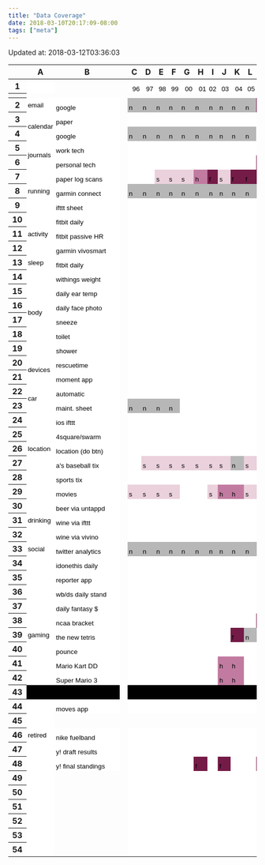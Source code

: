 ```yaml
---
title: "Data Coverage"
date: 2018-03-10T20:17:09-08:00
tags: ["meta"]
---
```


<!--more-->

<!-- To update. Download the sheet as html. Copy the contents and paste below -->
<!-- Delete rows below the bottommost in the sheet so it won't put a bunch of empty rows at the bottom -->
<!-- Remove the stylesheet line at the top. update the updated at timestamp -->
<!-- Automate if I want to update regularly -->
<!-- I considered publishing the sheet and iframing it here, couldn't get it to work right -->

<p>Updated at: 2018-03-12T03:36:03</p>
<style type="text/css">.ritz .waffle a { color: inherit; }.ritz .waffle .s18{background-color:#000000;text-align:left;color:#000000;font-family:'Arial';font-size:10pt;vertical-align:bottom;white-space:nowrap;direction:ltr;padding:2px 3px 2px 3px;}.ritz .waffle .s12{background-color:#ead1dc;text-align:left;color:#000000;font-family:'Arial';font-size:10pt;vertical-align:bottom;white-space:nowrap;direction:ltr;padding:2px 3px 2px 3px;}.ritz .waffle .s13{border-left: none;background-color:#ffffff;}.ritz .waffle .s9{background-color:#c27ba0;text-align:left;color:#000000;font-family:'Arial';font-size:10pt;vertical-align:bottom;white-space:nowrap;direction:ltr;padding:2px 3px 2px 3px;}.ritz .waffle .s0{background-color:#ffffff;text-align:left;color:#000000;font-family:'Arial';font-size:10pt;vertical-align:middle;white-space:nowrap;direction:ltr;padding:2px 3px 2px 3px;}.ritz .waffle .s8{border-left: none;background-color:#ffffff;text-align:left;color:#000000;font-family:'Arial';font-size:10pt;vertical-align:bottom;white-space:nowrap;direction:ltr;padding:2px 3px 2px 3px;}.ritz .waffle .s10{border-left: none;border-right: none;background-color:#ffffff;}.ritz .waffle .s19{border-right:1px SOLID #000000;background-color:#000000;text-align:left;color:#000000;font-family:'Arial';font-size:10pt;vertical-align:bottom;white-space:nowrap;direction:ltr;padding:2px 3px 2px 3px;}.ritz .waffle .s2{background-color:#ffffff;text-align:left;color:#000000;font-family:'Arial';font-size:10pt;vertical-align:bottom;white-space:nowrap;direction:ltr;padding:2px 3px 2px 3px;}.ritz .waffle .s6{border-right: none;background-color:#ffffff;text-align:left;color:#000000;font-family:'Arial';font-size:10pt;vertical-align:bottom;white-space:nowrap;direction:ltr;padding:2px 3px 2px 3px;}.ritz .waffle .s3{background-color:#b7b7b7;text-align:left;color:#000000;font-family:'Arial';font-size:10pt;vertical-align:bottom;white-space:nowrap;direction:ltr;padding:2px 3px 2px 3px;}.ritz .waffle .s11{border-right:1px SOLID #000000;background-color:#741b47;text-align:left;color:#000000;font-family:'Arial';font-size:10pt;vertical-align:bottom;white-space:nowrap;direction:ltr;padding:2px 3px 2px 3px;}.ritz .waffle .s1{background-color:#ffffff;text-align:right;color:#000000;font-family:'Arial';font-size:10pt;vertical-align:bottom;white-space:nowrap;direction:ltr;padding:2px 3px 2px 3px;}.ritz .waffle .s7{border-left: none;border-right: none;background-color:#ffffff;text-align:left;color:#000000;font-family:'Arial';font-size:10pt;vertical-align:bottom;white-space:nowrap;direction:ltr;padding:2px 3px 2px 3px;}.ritz .waffle .s14{border-right:1px SOLID #000000;background-color:#c27ba0;text-align:left;color:#000000;font-family:'Arial';font-size:10pt;vertical-align:bottom;white-space:nowrap;direction:ltr;padding:2px 3px 2px 3px;}.ritz .waffle .s16{border-right:1px SOLID #000000;background-color:#b7b7b7;text-align:left;color:#000000;font-family:'Arial';font-size:10pt;vertical-align:bottom;white-space:nowrap;direction:ltr;padding:2px 3px 2px 3px;}.ritz .waffle .s4{background-color:#741b47;text-align:left;color:#000000;font-family:'Arial';font-size:10pt;vertical-align:bottom;white-space:nowrap;direction:ltr;padding:2px 3px 2px 3px;}.ritz .waffle .s15{border-right:1px SOLID #000000;background-color:#ead1dc;text-align:left;color:#000000;font-family:'Arial';font-size:10pt;vertical-align:bottom;white-space:nowrap;direction:ltr;padding:2px 3px 2px 3px;}.ritz .waffle .s5{border-right:1px SOLID #000000;background-color:#ffffff;text-align:left;color:#000000;font-family:'Arial';font-size:10pt;vertical-align:bottom;white-space:nowrap;direction:ltr;padding:2px 3px 2px 3px;}.ritz .waffle .s17{background-color:#000000;text-align:left;color:#000000;font-family:'Arial';font-size:10pt;vertical-align:middle;white-space:nowrap;direction:ltr;padding:2px 3px 2px 3px;}</style><div class="ritz grid-container" dir="ltr"><table class="waffle" cellspacing="0" cellpadding="0"><thead><tr><th class="row-header"></th><th id="0C0" style="width:58px" class="column-headers-background">A</th><th id="0C1" style="width:107px" class="column-headers-background">B</th><th class="freezebar-cell frozen-column-cell freezebar-vertical-handle"></th><th id="0C2" style="width:21px" class="column-headers-background">C</th><th id="0C3" style="width:21px" class="column-headers-background">D</th><th id="0C4" style="width:21px" class="column-headers-background">E</th><th id="0C5" style="width:21px" class="column-headers-background">F</th><th id="0C6" style="width:21px" class="column-headers-background">G</th><th id="0C7" style="width:21px" class="column-headers-background">H</th><th id="0C8" style="width:21px" class="column-headers-background">I</th><th id="0C9" style="width:21px" class="column-headers-background">J</th><th id="0C10" style="width:21px" class="column-headers-background">K</th><th id="0C11" style="width:21px" class="column-headers-background">L</th><th id="0C12" style="width:21px" class="column-headers-background">M</th><th id="0C13" style="width:21px" class="column-headers-background">N</th><th id="0C14" style="width:21px" class="column-headers-background">O</th><th id="0C15" style="width:21px" class="column-headers-background">P</th><th id="0C16" style="width:21px" class="column-headers-background">Q</th><th id="0C17" style="width:20px" class="column-headers-background">R</th><th id="0C18" style="width:21px" class="column-headers-background">S</th><th id="0C19" style="width:21px" class="column-headers-background">T</th><th id="0C20" style="width:21px" class="column-headers-background">U</th><th id="0C21" style="width:21px" class="column-headers-background">V</th><th id="0C22" style="width:21px" class="column-headers-background">W</th><th id="0C23" style="width:21px" class="column-headers-background">X</th><th id="0C24" style="width:21px" class="column-headers-background">Y</th><th id="0C25" style="width:21px" class="column-headers-background">Z</th><th id="0C26" style="width:23px" class="column-headers-background">AA</th><th id="0C27" style="width:25px" class="column-headers-background">AB</th><th id="0C28" style="width:21px" class="column-headers-background">AC</th><th id="0C29" style="width:21px" class="column-headers-background">AD</th><th id="0C30" style="width:21px" class="column-headers-background">AE</th><th id="0C31" style="width:21px" class="column-headers-background">AF</th><th id="0C32" style="width:21px" class="column-headers-background">AG</th><th id="0C33" style="width:21px" class="column-headers-background">AH</th><th id="0C34" style="width:21px" class="column-headers-background">AI</th><th id="0C35" style="width:20px" class="column-headers-background">AJ</th><th id="0C36" style="width:21px" class="column-headers-background">AK</th><th id="0C37" style="width:21px" class="column-headers-background">AL</th><th id="0C38" style="width:21px" class="column-headers-background">AM</th><th id="0C39" style="width:21px" class="column-headers-background">AN</th></tr></thead><tbody><tr style='height:20px;'><th id="0R0" style="height: 20px;" class="row-headers-background"><div class="row-header-wrapper" style="line-height: 20px;">1</div></th><td class="s0"></td><td></td><td class="freezebar-cell"></td><td class="s1" dir="ltr">96</td><td class="s1" dir="ltr">97</td><td class="s1" dir="ltr">98</td><td class="s1" dir="ltr">99</td><td class="s1" dir="ltr">00</td><td class="s1" dir="ltr">01</td><td class="s1" dir="ltr">02</td><td class="s1" dir="ltr">03</td><td class="s1" dir="ltr">04</td><td class="s1" dir="ltr">05</td><td class="s1" dir="ltr">06</td><td class="s1" dir="ltr">07</td><td class="s1" dir="ltr">08</td><td class="s1" dir="ltr">09</td><td class="s1" dir="ltr">10</td><td class="s1" dir="ltr">11</td><td class="s1" dir="ltr">12</td><td class="s1" dir="ltr">13</td><td class="s1" dir="ltr">14</td><td class="s1" dir="ltr">15</td><td class="s1" dir="ltr">16</td><td class="s1" dir="ltr">17</td><td class="s1" dir="ltr">18</td><td class="s1" dir="ltr">19</td><td class="s1" dir="ltr">20</td><td class="s1" dir="ltr">21</td><td class="s1" dir="ltr">22</td><td class="s1" dir="ltr">23</td><td class="s1" dir="ltr">24</td><td class="s1" dir="ltr">25</td><td class="s1" dir="ltr">26</td><td class="s2"></td><td class="s2"></td><td class="s2"></td><td class="s2"></td><td class="s2"></td><td class="s2"></td><td class="s2"></td></tr><tr><th style="height:3px" class="freezebar-cell freezebar-horizontal-handle"></th><td class="freezebar-cell"></td><td class="freezebar-cell"></td><td class="freezebar-cell"></td><td class="freezebar-cell"></td><td class="freezebar-cell"></td><td class="freezebar-cell"></td><td class="freezebar-cell"></td><td class="freezebar-cell"></td><td class="freezebar-cell"></td><td class="freezebar-cell"></td><td class="freezebar-cell"></td><td class="freezebar-cell"></td><td class="freezebar-cell"></td><td class="freezebar-cell"></td><td class="freezebar-cell"></td><td class="freezebar-cell"></td><td class="freezebar-cell"></td><td class="freezebar-cell"></td><td class="freezebar-cell"></td><td class="freezebar-cell"></td><td class="freezebar-cell"></td><td class="freezebar-cell"></td><td class="freezebar-cell"></td><td class="freezebar-cell"></td><td class="freezebar-cell"></td><td class="freezebar-cell"></td><td class="freezebar-cell"></td><td class="freezebar-cell"></td><td class="freezebar-cell"></td><td class="freezebar-cell"></td><td class="freezebar-cell"></td><td class="freezebar-cell"></td><td class="freezebar-cell"></td><td class="freezebar-cell"></td><td class="freezebar-cell"></td><td class="freezebar-cell"></td><td class="freezebar-cell"></td><td class="freezebar-cell"></td><td class="freezebar-cell"></td><td class="freezebar-cell"></td><td class="freezebar-cell"></td></tr><tr style='height:20px;'><th id="0R1" style="height: 20px;" class="row-headers-background"><div class="row-header-wrapper" style="line-height: 20px;">2</div></th><td class="s0" dir="ltr">email</td><td class="s2" dir="ltr">google</td><td class="freezebar-cell"></td><td class="s3" dir="ltr">n</td><td class="s3" dir="ltr">n</td><td class="s3" dir="ltr">n</td><td class="s3" dir="ltr">n</td><td class="s3" dir="ltr">n</td><td class="s3" dir="ltr">n</td><td class="s3" dir="ltr">n</td><td class="s3" dir="ltr">n</td><td class="s3" dir="ltr">n</td><td class="s3" dir="ltr">n</td><td class="s4" dir="ltr">f</td><td class="s4" dir="ltr">f</td><td class="s4" dir="ltr">f</td><td class="s4" dir="ltr">f</td><td class="s4" dir="ltr">f</td><td class="s4" dir="ltr">f</td><td class="s4" dir="ltr">f</td><td class="s4" dir="ltr">f</td><td class="s4" dir="ltr">f</td><td class="s4" dir="ltr">f</td><td class="s4" dir="ltr">f</td><td class="s4" dir="ltr">f</td><td class="s2"></td><td class="s2"></td><td class="s2" dir="ltr">Key</td><td class="s2"></td><td class="s2"></td><td class="s2"></td><td class="s2"></td><td class="s2"></td><td class="s2"></td><td></td><td></td><td></td><td></td><td></td><td></td><td></td></tr><tr style='height:20px;'><th id="0R2" style="height: 20px;" class="row-headers-background"><div class="row-header-wrapper" style="line-height: 20px;">3</div></th><td class="s0" dir="ltr" rowspan="2">calendar</td><td class="s2" dir="ltr">paper</td><td class="freezebar-cell"></td><td class="s2" dir="ltr"></td><td class="s2" dir="ltr"></td><td class="s2" dir="ltr"></td><td class="s2" dir="ltr"></td><td class="s2" dir="ltr"></td><td class="s2" dir="ltr"></td><td class="s2" dir="ltr"></td><td class="s2" dir="ltr"></td><td class="s2" dir="ltr"></td><td class="s2" dir="ltr"></td><td class="s2" dir="ltr"></td><td class="s2" dir="ltr"></td><td class="s4" dir="ltr">f</td><td class="s4" dir="ltr">f</td><td class="s4" dir="ltr">f</td><td class="s4" dir="ltr">f</td><td class="s2"></td><td class="s2"></td><td class="s2"></td><td class="s2"></td><td class="s5"></td><td class="s2"></td><td class="s2"></td><td class="s2"></td><td class="s4" dir="ltr">f</td><td class="s6 softmerge" dir="ltr"><div class="softmerge-inner" style="width: 86px; left: -1px;">full coverage</div></td><td class="s7"></td><td class="s7"></td><td class="s8"></td><td class="s8"></td><td class="s2"></td><td></td><td></td><td></td><td></td><td></td><td></td><td></td></tr><tr style='height:20px;'><th id="0R3" style="height: 20px;" class="row-headers-background"><div class="row-header-wrapper" style="line-height: 20px;">4</div></th><td class="s2" dir="ltr">google</td><td class="freezebar-cell"></td><td class="s3" dir="ltr">n</td><td class="s3" dir="ltr">n</td><td class="s3" dir="ltr">n</td><td class="s3" dir="ltr">n</td><td class="s3" dir="ltr">n</td><td class="s3" dir="ltr">n</td><td class="s3" dir="ltr">n</td><td class="s3" dir="ltr">n</td><td class="s3" dir="ltr">n</td><td class="s3" dir="ltr">n</td><td class="s2" dir="ltr"></td><td class="s2" dir="ltr"></td><td class="s2" dir="ltr"></td><td class="s2" dir="ltr"></td><td class="s2"></td><td class="s2"></td><td class="s4" dir="ltr">f</td><td class="s4" dir="ltr">f</td><td class="s4" dir="ltr">f</td><td class="s4" dir="ltr">f</td><td class="s4" dir="ltr">f</td><td class="s4" dir="ltr">f</td><td class="s2"></td><td class="s2"></td><td class="s9" dir="ltr">h</td><td class="s6 softmerge" dir="ltr"><div class="softmerge-inner" style="width: 294px; left: -1px;">a run of complete data to begin or end a year</div></td><td class="s7"></td><td class="s7"></td><td class="s7"></td><td class="s7"></td><td class="s7"></td><td class="s10"></td><td class="s10"></td><td class="s10"></td><td class="s10"></td><td class="s10"></td><td class="s10"></td><td class="s10"></td></tr><tr style='height:20px;'><th id="0R4" style="height: 20px;" class="row-headers-background"><div class="row-header-wrapper" style="line-height: 20px;">5</div></th><td class="s0" dir="ltr" rowspan="2">journals</td><td class="s2" dir="ltr">work tech</td><td class="freezebar-cell"></td><td class="s2" dir="ltr"></td><td class="s2" dir="ltr"></td><td class="s2" dir="ltr"></td><td class="s2" dir="ltr"></td><td class="s2" dir="ltr"></td><td class="s2" dir="ltr"></td><td class="s2" dir="ltr"></td><td class="s2" dir="ltr"></td><td class="s2" dir="ltr"></td><td class="s2" dir="ltr"></td><td class="s2" dir="ltr"></td><td class="s2" dir="ltr"></td><td class="s2" dir="ltr"></td><td class="s2" dir="ltr"></td><td class="s2"></td><td class="s9" dir="ltr">h</td><td class="s4" dir="ltr">f</td><td class="s4" dir="ltr">f</td><td class="s4" dir="ltr">f</td><td class="s4" dir="ltr">f</td><td class="s11" dir="ltr">f</td><td class="s2"></td><td class="s2"></td><td class="s2"></td><td class="s12" dir="ltr">s</td><td class="s6 softmerge" dir="ltr"><div class="softmerge-inner" style="width: 128px; left: -1px;">sparse coverage</div></td><td class="s7"></td><td class="s7"></td><td class="s7"></td><td class="s7"></td><td class="s8"></td><td class="s13"></td><td></td><td></td><td></td><td></td><td></td><td></td></tr><tr style='height:20px;'><th id="0R5" style="height: 20px;" class="row-headers-background"><div class="row-header-wrapper" style="line-height: 20px;">6</div></th><td class="s2" dir="ltr">personal tech</td><td class="freezebar-cell"></td><td class="s2" dir="ltr"></td><td class="s2" dir="ltr"></td><td class="s2" dir="ltr"></td><td class="s2" dir="ltr"></td><td class="s2" dir="ltr"></td><td class="s2" dir="ltr"></td><td class="s2" dir="ltr"></td><td class="s2" dir="ltr"></td><td class="s2" dir="ltr"></td><td class="s2" dir="ltr"></td><td class="s4" dir="ltr">f</td><td class="s4" dir="ltr">f</td><td class="s4" dir="ltr">f</td><td class="s4" dir="ltr">f</td><td class="s4" dir="ltr">f</td><td class="s4" dir="ltr">f</td><td class="s4" dir="ltr">f</td><td class="s4" dir="ltr">f</td><td class="s4" dir="ltr">f</td><td class="s4" dir="ltr">f</td><td class="s11" dir="ltr">f</td><td class="s4" dir="ltr">f</td><td class="s2"></td><td class="s2"></td><td class="s2"></td><td class="s6 softmerge" dir="ltr"><div class="softmerge-inner" style="width: 86px; left: -1px;">no coverage</div></td><td class="s7"></td><td class="s7"></td><td class="s8"></td><td class="s8"></td><td class="s2"></td><td></td><td></td><td></td><td></td><td></td><td></td><td></td></tr><tr style='height:20px;'><th id="0R6" style="height: 20px;" class="row-headers-background"><div class="row-header-wrapper" style="line-height: 20px;">7</div></th><td class="s0" dir="ltr" rowspan="3">running</td><td class="s2" dir="ltr">paper log scans</td><td class="freezebar-cell"></td><td class="s2" dir="ltr"></td><td class="s2" dir="ltr"></td><td class="s12" dir="ltr">s</td><td class="s12" dir="ltr">s</td><td class="s12" dir="ltr">s</td><td class="s9" dir="ltr">h</td><td class="s4" dir="ltr">f</td><td class="s12" dir="ltr">s</td><td class="s4" dir="ltr">f</td><td class="s4" dir="ltr">f</td><td class="s4" dir="ltr">f</td><td class="s4" dir="ltr">f</td><td class="s4" dir="ltr">f</td><td class="s9" dir="ltr">h</td><td class="s2"></td><td class="s2"></td><td class="s2"></td><td class="s2"></td><td class="s2"></td><td class="s2"></td><td class="s5"></td><td class="s2"></td><td class="s2"></td><td class="s2"></td><td class="s3" dir="ltr">n</td><td class="s6 softmerge" dir="ltr"><div class="softmerge-inner" style="width: 190px; left: -1px;">n/a - no coverage possible</div></td><td class="s7"></td><td class="s7"></td><td class="s7"></td><td class="s7"></td><td class="s7"></td><td class="s10"></td><td class="s10"></td><td class="s13"></td><td class="s13"></td><td></td><td></td><td></td></tr><tr style='height:20px;'><th id="0R7" style="height: 20px;" class="row-headers-background"><div class="row-header-wrapper" style="line-height: 20px;">8</div></th><td class="s2" dir="ltr">garmin connect</td><td class="freezebar-cell"></td><td class="s3" dir="ltr">n</td><td class="s3" dir="ltr">n</td><td class="s3" dir="ltr">n</td><td class="s3" dir="ltr">n</td><td class="s3" dir="ltr">n</td><td class="s3" dir="ltr">n</td><td class="s3" dir="ltr">n</td><td class="s3" dir="ltr">n</td><td class="s3" dir="ltr">n</td><td class="s3" dir="ltr">n</td><td class="s3" dir="ltr">n</td><td class="s3" dir="ltr">n</td><td class="s3" dir="ltr">n</td><td class="s9" dir="ltr">h</td><td class="s4" dir="ltr">f</td><td class="s4" dir="ltr">f</td><td class="s4" dir="ltr">f</td><td class="s4" dir="ltr">f</td><td class="s4" dir="ltr">f</td><td class="s4" dir="ltr">f</td><td class="s11" dir="ltr">f</td><td class="s4" dir="ltr">f</td><td class="s4" dir="ltr">f</td><td class="s2"></td><td class="s2"></td><td class="s2"></td><td class="s2"></td><td class="s2"></td><td class="s2"></td><td class="s2"></td><td class="s2"></td><td></td><td></td><td></td><td></td><td></td><td></td><td></td></tr><tr style='height:20px;'><th id="0R8" style="height: 20px;" class="row-headers-background"><div class="row-header-wrapper" style="line-height: 20px;">9</div></th><td class="s2" dir="ltr">ifttt sheet</td><td class="freezebar-cell"></td><td class="s2"></td><td class="s2"></td><td class="s2"></td><td class="s2"></td><td class="s2"></td><td class="s2"></td><td class="s2"></td><td class="s2"></td><td class="s2"></td><td class="s2"></td><td class="s2"></td><td class="s2"></td><td class="s2"></td><td class="s2"></td><td class="s2"></td><td class="s2"></td><td class="s2"></td><td class="s2"></td><td class="s2"></td><td class="s2"></td><td class="s14" dir="ltr">h</td><td class="s4" dir="ltr">f</td><td class="s4" dir="ltr">f</td><td class="s2"></td><td class="s2"></td><td class="s2"></td><td class="s2"></td><td class="s2"></td><td class="s2"></td><td class="s2"></td><td class="s2"></td><td></td><td></td><td></td><td></td><td></td><td></td><td></td></tr><tr style='height:20px;'><th id="0R9" style="height: 20px;" class="row-headers-background"><div class="row-header-wrapper" style="line-height: 20px;">10</div></th><td class="s0" dir="ltr" rowspan="3">activity</td><td class="s2" dir="ltr">fitbit daily</td><td class="freezebar-cell"></td><td class="s2"></td><td class="s2"></td><td class="s2"></td><td class="s2"></td><td class="s2"></td><td class="s2"></td><td class="s2"></td><td class="s2"></td><td class="s2"></td><td class="s2"></td><td class="s2"></td><td class="s2"></td><td class="s2"></td><td class="s2"></td><td class="s2"></td><td class="s2"></td><td class="s2"></td><td class="s2"></td><td class="s2"></td><td class="s9" dir="ltr">h</td><td class="s11" dir="ltr">f</td><td class="s4" dir="ltr">f</td><td class="s4" dir="ltr">f</td><td class="s2"></td><td class="s2"></td><td class="s2"></td><td class="s2"></td><td class="s2"></td><td class="s2"></td><td class="s2"></td><td class="s2"></td><td></td><td></td><td></td><td></td><td></td><td></td><td></td></tr><tr style='height:20px;'><th id="0R10" style="height: 20px;" class="row-headers-background"><div class="row-header-wrapper" style="line-height: 20px;">11</div></th><td class="s2" dir="ltr">fitbit passive HR</td><td class="freezebar-cell"></td><td class="s2"></td><td class="s2"></td><td class="s2"></td><td class="s2"></td><td class="s2"></td><td class="s2"></td><td class="s2"></td><td class="s2"></td><td class="s2"></td><td class="s2"></td><td class="s2"></td><td class="s2"></td><td class="s2"></td><td class="s2"></td><td class="s2"></td><td class="s2"></td><td class="s2"></td><td class="s2"></td><td class="s2"></td><td class="s9" dir="ltr">h</td><td class="s11" dir="ltr">f</td><td class="s4" dir="ltr">f</td><td class="s4" dir="ltr">f</td><td class="s2"></td><td class="s2"></td><td class="s2"></td><td class="s2"></td><td class="s2"></td><td class="s2"></td><td class="s2"></td><td class="s2"></td><td></td><td></td><td></td><td></td><td></td><td></td><td></td></tr><tr style='height:20px;'><th id="0R11" style="height: 20px;" class="row-headers-background"><div class="row-header-wrapper" style="line-height: 20px;">12</div></th><td class="s6 softmerge" dir="ltr"><div class="softmerge-inner" style="width: 126px; left: -1px;">garmin vivosmart</div></td><td class="freezebar-cell"></td><td class="s8"></td><td class="s8"></td><td class="s2"></td><td class="s2"></td><td class="s2"></td><td class="s2"></td><td class="s2"></td><td class="s2"></td><td class="s2"></td><td class="s2"></td><td class="s2"></td><td class="s2"></td><td class="s2"></td><td class="s2"></td><td class="s2"></td><td class="s2"></td><td class="s2"></td><td class="s2"></td><td class="s2"></td><td class="s2" dir="ltr"></td><td class="s5" dir="ltr"></td><td class="s2" dir="ltr"></td><td class="s9" dir="ltr">h</td><td class="s2"></td><td class="s2"></td><td class="s2"></td><td class="s2"></td><td class="s2"></td><td class="s2"></td><td class="s2"></td><td class="s2"></td><td></td><td></td><td></td><td></td><td></td><td></td><td></td></tr><tr style='height:20px;'><th id="0R12" style="height: 20px;" class="row-headers-background"><div class="row-header-wrapper" style="line-height: 20px;">13</div></th><td class="s0" dir="ltr">sleep</td><td class="s2" dir="ltr">fitbit daily</td><td class="freezebar-cell"></td><td class="s2"></td><td class="s2"></td><td class="s2"></td><td class="s2"></td><td class="s2"></td><td class="s2"></td><td class="s2"></td><td class="s2"></td><td class="s2"></td><td class="s2"></td><td class="s2"></td><td class="s2"></td><td class="s2"></td><td class="s2"></td><td class="s2"></td><td class="s2"></td><td class="s2"></td><td class="s2"></td><td class="s2"></td><td class="s9" dir="ltr">h</td><td class="s11" dir="ltr">f</td><td class="s4" dir="ltr">f</td><td class="s4" dir="ltr">f</td><td class="s2"></td><td class="s2"></td><td class="s2"></td><td class="s2"></td><td class="s2"></td><td class="s2"></td><td class="s2"></td><td class="s2"></td><td></td><td></td><td></td><td></td><td></td><td></td><td></td></tr><tr style='height:20px;'><th id="0R13" style="height: 20px;" class="row-headers-background"><div class="row-header-wrapper" style="line-height: 20px;">14</div></th><td class="s0" dir="ltr" rowspan="6">body</td><td class="s2" dir="ltr">withings weight</td><td class="freezebar-cell"></td><td class="s2"></td><td class="s2"></td><td class="s2"></td><td class="s2"></td><td class="s2"></td><td class="s2"></td><td class="s2"></td><td class="s2"></td><td class="s2"></td><td class="s2"></td><td class="s2"></td><td class="s2"></td><td class="s2"></td><td class="s2"></td><td class="s2"></td><td class="s2"></td><td class="s2"></td><td class="s2"></td><td class="s2"></td><td class="s9" dir="ltr">h</td><td class="s11" dir="ltr">f</td><td class="s4" dir="ltr">f</td><td class="s4" dir="ltr">f</td><td class="s2"></td><td class="s2"></td><td class="s2"></td><td class="s2"></td><td class="s2"></td><td class="s2"></td><td class="s2"></td><td class="s2"></td><td></td><td></td><td></td><td></td><td></td><td></td><td></td></tr><tr style='height:20px;'><th id="0R14" style="height: 20px;" class="row-headers-background"><div class="row-header-wrapper" style="line-height: 20px;">15</div></th><td class="s2" dir="ltr">daily ear temp</td><td class="freezebar-cell"></td><td class="s2"></td><td class="s2"></td><td class="s2"></td><td class="s2"></td><td class="s2"></td><td class="s2"></td><td class="s2"></td><td class="s2"></td><td class="s2"></td><td class="s2"></td><td class="s2"></td><td class="s2"></td><td class="s2"></td><td class="s2"></td><td class="s2"></td><td class="s2"></td><td class="s2"></td><td class="s2"></td><td class="s2"></td><td class="s2" dir="ltr"></td><td class="s5" dir="ltr"></td><td class="s9" dir="ltr">h</td><td class="s4" dir="ltr">f</td><td class="s2"></td><td class="s2"></td><td class="s2"></td><td class="s2"></td><td class="s2"></td><td class="s2"></td><td class="s2"></td><td class="s2"></td><td></td><td></td><td></td><td></td><td></td><td></td><td></td></tr><tr style='height:20px;'><th id="0R15" style="height: 20px;" class="row-headers-background"><div class="row-header-wrapper" style="line-height: 20px;">16</div></th><td class="s2" dir="ltr">daily face photo</td><td class="freezebar-cell"></td><td class="s2"></td><td class="s2"></td><td class="s2"></td><td class="s2"></td><td class="s2"></td><td class="s2"></td><td class="s2"></td><td class="s2"></td><td class="s2"></td><td class="s2"></td><td class="s2"></td><td class="s2"></td><td class="s2"></td><td class="s2"></td><td class="s2"></td><td class="s2"></td><td class="s2"></td><td class="s2"></td><td class="s2"></td><td class="s2" dir="ltr"></td><td class="s5" dir="ltr"></td><td class="s4" dir="ltr">f</td><td class="s4" dir="ltr">f</td><td class="s2"></td><td class="s2"></td><td class="s2"></td><td class="s2"></td><td class="s2"></td><td class="s2"></td><td class="s2"></td><td class="s2"></td><td></td><td></td><td></td><td></td><td></td><td></td><td></td></tr><tr style='height:20px;'><th id="0R16" style="height: 20px;" class="row-headers-background"><div class="row-header-wrapper" style="line-height: 20px;">17</div></th><td class="s2" dir="ltr">sneeze</td><td class="freezebar-cell"></td><td class="s2"></td><td class="s2"></td><td class="s2"></td><td class="s2"></td><td class="s2"></td><td class="s2"></td><td class="s2"></td><td class="s2"></td><td class="s2"></td><td class="s2"></td><td class="s2"></td><td class="s2"></td><td class="s2"></td><td class="s2"></td><td class="s2"></td><td class="s2"></td><td class="s2"></td><td class="s2"></td><td class="s2"></td><td class="s2" dir="ltr"></td><td class="s5" dir="ltr"></td><td class="s9" dir="ltr">h</td><td class="s4" dir="ltr">f</td><td class="s2"></td><td class="s2"></td><td class="s2"></td><td class="s2"></td><td class="s2"></td><td class="s2"></td><td class="s2"></td><td class="s2"></td><td></td><td></td><td></td><td></td><td></td><td></td><td></td></tr><tr style='height:20px;'><th id="0R17" style="height: 20px;" class="row-headers-background"><div class="row-header-wrapper" style="line-height: 20px;">18</div></th><td class="s2" dir="ltr">toilet</td><td class="freezebar-cell"></td><td class="s2"></td><td class="s2"></td><td class="s2"></td><td class="s2"></td><td class="s2"></td><td class="s2"></td><td class="s2"></td><td class="s2"></td><td class="s2"></td><td class="s2"></td><td class="s2"></td><td class="s2"></td><td class="s2"></td><td class="s2"></td><td class="s2"></td><td class="s2"></td><td class="s2"></td><td class="s2"></td><td class="s2"></td><td class="s2" dir="ltr"></td><td class="s5" dir="ltr"></td><td class="s4" dir="ltr">f</td><td class="s4" dir="ltr">f</td><td class="s2"></td><td class="s2"></td><td class="s2"></td><td class="s2"></td><td class="s2"></td><td class="s2"></td><td class="s2"></td><td class="s2"></td><td></td><td></td><td></td><td></td><td></td><td></td><td></td></tr><tr style='height:20px;'><th id="0R18" style="height: 20px;" class="row-headers-background"><div class="row-header-wrapper" style="line-height: 20px;">19</div></th><td class="s2" dir="ltr">shower</td><td class="freezebar-cell"></td><td class="s2"></td><td class="s2"></td><td class="s2"></td><td class="s2"></td><td class="s2"></td><td class="s2"></td><td class="s2"></td><td class="s2"></td><td class="s2"></td><td class="s2"></td><td class="s2"></td><td class="s2"></td><td class="s2"></td><td class="s2"></td><td class="s2"></td><td class="s2"></td><td class="s2"></td><td class="s2"></td><td class="s2"></td><td class="s12" dir="ltr">s</td><td class="s15" dir="ltr">s</td><td class="s12" dir="ltr">s</td><td class="s4" dir="ltr">f</td><td class="s2"></td><td class="s2"></td><td class="s2"></td><td class="s2"></td><td class="s2"></td><td class="s2"></td><td class="s2"></td><td class="s2"></td><td></td><td></td><td></td><td></td><td></td><td></td><td></td></tr><tr style='height:20px;'><th id="0R19" style="height: 20px;" class="row-headers-background"><div class="row-header-wrapper" style="line-height: 20px;">20</div></th><td class="s0" dir="ltr" rowspan="2">devices</td><td class="s2" dir="ltr">rescuetime</td><td class="freezebar-cell"></td><td class="s2"></td><td class="s2"></td><td class="s2"></td><td class="s2"></td><td class="s2"></td><td class="s2"></td><td class="s2"></td><td class="s2"></td><td class="s2"></td><td class="s2"></td><td class="s2"></td><td class="s2"></td><td class="s2"></td><td class="s2"></td><td class="s2"></td><td class="s2"></td><td class="s2"></td><td class="s2"></td><td class="s2" dir="ltr"></td><td class="s9" dir="ltr">h</td><td class="s11" dir="ltr">f</td><td class="s4" dir="ltr">f</td><td class="s4" dir="ltr">f</td><td class="s2"></td><td class="s2"></td><td class="s2"></td><td class="s2"></td><td class="s2"></td><td class="s2"></td><td class="s2"></td><td class="s2"></td><td></td><td></td><td></td><td></td><td></td><td></td><td></td></tr><tr style='height:20px;'><th id="0R20" style="height: 20px;" class="row-headers-background"><div class="row-header-wrapper" style="line-height: 20px;">21</div></th><td class="s2" dir="ltr">moment app</td><td class="freezebar-cell"></td><td class="s2"></td><td class="s2"></td><td class="s2"></td><td class="s2"></td><td class="s2"></td><td class="s2"></td><td class="s2"></td><td class="s2"></td><td class="s2"></td><td class="s2"></td><td class="s2"></td><td class="s2"></td><td class="s2"></td><td class="s2"></td><td class="s2"></td><td class="s2"></td><td class="s2"></td><td class="s2"></td><td class="s2" dir="ltr"></td><td class="s2" dir="ltr"></td><td class="s5" dir="ltr"></td><td class="s9" dir="ltr">h</td><td class="s4" dir="ltr">f</td><td class="s2"></td><td class="s2"></td><td class="s2"></td><td class="s2"></td><td class="s2"></td><td class="s2"></td><td class="s2"></td><td class="s2"></td><td></td><td></td><td></td><td></td><td></td><td></td><td></td></tr><tr style='height:20px;'><th id="0R21" style="height: 20px;" class="row-headers-background"><div class="row-header-wrapper" style="line-height: 20px;">22</div></th><td class="s0" dir="ltr" rowspan="2">car</td><td class="s2" dir="ltr">automatic</td><td class="freezebar-cell"></td><td class="s2"></td><td class="s2"></td><td class="s2"></td><td class="s2"></td><td class="s2"></td><td class="s2"></td><td class="s2"></td><td class="s2"></td><td class="s2"></td><td class="s2"></td><td class="s2"></td><td class="s2"></td><td class="s2"></td><td class="s2"></td><td class="s2"></td><td class="s2"></td><td class="s2"></td><td class="s2"></td><td class="s9" dir="ltr">h</td><td class="s4" dir="ltr">f</td><td class="s11" dir="ltr">f</td><td class="s4" dir="ltr">f</td><td class="s4" dir="ltr">f</td><td class="s2"></td><td class="s2"></td><td class="s2"></td><td class="s2"></td><td class="s2"></td><td class="s2"></td><td class="s2"></td><td class="s2"></td><td></td><td></td><td></td><td></td><td></td><td></td><td></td></tr><tr style='height:20px;'><th id="0R22" style="height: 20px;" class="row-headers-background"><div class="row-header-wrapper" style="line-height: 20px;">23</div></th><td class="s2" dir="ltr">maint. sheet</td><td class="freezebar-cell"></td><td class="s3" dir="ltr">n</td><td class="s3" dir="ltr">n</td><td class="s3" dir="ltr">n</td><td class="s3" dir="ltr">n</td><td class="s2"></td><td class="s2"></td><td class="s2"></td><td class="s2"></td><td class="s2"></td><td class="s2"></td><td class="s2"></td><td class="s9" dir="ltr">h</td><td class="s4" dir="ltr">f</td><td class="s4" dir="ltr">f</td><td class="s4" dir="ltr">f</td><td class="s4" dir="ltr">f</td><td class="s4" dir="ltr">f</td><td class="s4" dir="ltr">f</td><td class="s4" dir="ltr">f</td><td class="s4" dir="ltr">f</td><td class="s11" dir="ltr">f</td><td class="s4" dir="ltr">f</td><td class="s2"></td><td class="s2"></td><td class="s2"></td><td class="s2"></td><td class="s2"></td><td class="s2"></td><td class="s2"></td><td class="s2"></td><td class="s2"></td><td></td><td></td><td></td><td></td><td></td><td></td><td></td></tr><tr style='height:20px;'><th id="0R23" style="height: 20px;" class="row-headers-background"><div class="row-header-wrapper" style="line-height: 20px;">24</div></th><td class="s0" dir="ltr" rowspan="5">location</td><td class="s2" dir="ltr">ios ifttt</td><td class="freezebar-cell"></td><td class="s2"></td><td class="s2"></td><td class="s2"></td><td class="s2"></td><td class="s2"></td><td class="s2"></td><td class="s2"></td><td class="s2"></td><td class="s2"></td><td class="s2"></td><td class="s2"></td><td class="s2"></td><td class="s2"></td><td class="s2"></td><td class="s2"></td><td class="s2"></td><td class="s2"></td><td class="s2"></td><td class="s2"></td><td class="s4" dir="ltr">f</td><td class="s11" dir="ltr">f</td><td class="s4" dir="ltr">f</td><td class="s2"></td><td class="s2"></td><td class="s2"></td><td class="s2"></td><td class="s2"></td><td class="s2"></td><td class="s2"></td><td class="s2"></td><td class="s2"></td><td></td><td></td><td></td><td></td><td></td><td></td><td></td></tr><tr style='height:20px;'><th id="0R24" style="height: 20px;" class="row-headers-background"><div class="row-header-wrapper" style="line-height: 20px;">25</div></th><td class="s2" dir="ltr">4square/swarm</td><td class="freezebar-cell"></td><td class="s2"></td><td class="s2"></td><td class="s2"></td><td class="s2"></td><td class="s2"></td><td class="s2"></td><td class="s2"></td><td class="s2"></td><td class="s2"></td><td class="s2"></td><td class="s2"></td><td class="s2"></td><td class="s2"></td><td class="s2"></td><td class="s2"></td><td class="s2"></td><td class="s2"></td><td class="s2"></td><td class="s2"></td><td class="s4" dir="ltr">f</td><td class="s11" dir="ltr">f</td><td class="s4" dir="ltr">f</td><td class="s2"></td><td class="s2"></td><td class="s2"></td><td class="s2"></td><td class="s2"></td><td class="s2"></td><td class="s2"></td><td class="s2"></td><td class="s2"></td><td></td><td></td><td></td><td></td><td></td><td></td><td></td></tr><tr style='height:20px;'><th id="0R25" style="height: 20px;" class="row-headers-background"><div class="row-header-wrapper" style="line-height: 20px;">26</div></th><td class="s2" dir="ltr">location (do btn)</td><td class="freezebar-cell"></td><td class="s2"></td><td class="s2"></td><td class="s2"></td><td class="s2"></td><td class="s2"></td><td class="s2"></td><td class="s2"></td><td class="s2"></td><td class="s2"></td><td class="s2"></td><td class="s2"></td><td class="s2"></td><td class="s2"></td><td class="s2"></td><td class="s2"></td><td class="s2"></td><td class="s2"></td><td class="s2"></td><td class="s2"></td><td class="s12" dir="ltr">s</td><td class="s15" dir="ltr">s</td><td class="s12" dir="ltr">s</td><td class="s2"></td><td class="s2"></td><td class="s2"></td><td class="s2"></td><td class="s2"></td><td class="s2"></td><td class="s2"></td><td class="s2"></td><td class="s2"></td><td></td><td></td><td></td><td></td><td></td><td></td><td></td></tr><tr style='height:20px;'><th id="0R26" style="height: 20px;" class="row-headers-background"><div class="row-header-wrapper" style="line-height: 20px;">27</div></th><td class="s2" dir="ltr">a&#39;s baseball tix</td><td class="freezebar-cell"></td><td class="s2"></td><td class="s12" dir="ltr">s</td><td class="s12" dir="ltr">s</td><td class="s12" dir="ltr">s</td><td class="s12" dir="ltr">s</td><td class="s12" dir="ltr">s</td><td class="s12" dir="ltr">s</td><td class="s12" dir="ltr">s</td><td class="s3" dir="ltr">n</td><td class="s12" dir="ltr">s</td><td class="s12" dir="ltr">s</td><td class="s12" dir="ltr">s</td><td class="s12" dir="ltr">s</td><td class="s12" dir="ltr">s</td><td class="s12" dir="ltr">s</td><td class="s2"></td><td class="s2"></td><td class="s2"></td><td class="s2"></td><td class="s2" dir="ltr"></td><td class="s5" dir="ltr"></td><td class="s2" dir="ltr"></td><td class="s2"></td><td class="s2"></td><td class="s2"></td><td class="s2"></td><td class="s2"></td><td class="s2"></td><td class="s2"></td><td class="s2"></td><td class="s2"></td><td></td><td></td><td></td><td></td><td></td><td></td><td></td></tr><tr style='height:20px;'><th id="0R27" style="height: 20px;" class="row-headers-background"><div class="row-header-wrapper" style="line-height: 20px;">28</div></th><td class="s2" dir="ltr">sports tix</td><td class="freezebar-cell"></td><td class="s2"></td><td class="s2"></td><td class="s2"></td><td class="s2"></td><td class="s2"></td><td class="s2"></td><td class="s2"></td><td class="s2"></td><td class="s2"></td><td class="s2"></td><td class="s2"></td><td class="s2"></td><td class="s12" dir="ltr">s</td><td class="s12" dir="ltr">s</td><td class="s12" dir="ltr">s</td><td class="s12" dir="ltr">s</td><td class="s12" dir="ltr">s</td><td class="s12" dir="ltr">s</td><td class="s12" dir="ltr">s</td><td class="s12" dir="ltr">s</td><td class="s11" dir="ltr">f</td><td class="s4" dir="ltr">f</td><td class="s2"></td><td class="s2"></td><td class="s2"></td><td class="s2"></td><td class="s2"></td><td class="s2"></td><td class="s2"></td><td class="s2"></td><td class="s2"></td><td></td><td></td><td></td><td></td><td></td><td></td><td></td></tr><tr style='height:20px;'><th id="0R28" style="height: 20px;" class="row-headers-background"><div class="row-header-wrapper" style="line-height: 20px;">29</div></th><td class="s0" dir="ltr"></td><td class="s2" dir="ltr">movies</td><td class="freezebar-cell"></td><td class="s12" dir="ltr">s</td><td class="s12" dir="ltr">s</td><td class="s12" dir="ltr">s</td><td class="s12" dir="ltr">s</td><td class="s2"></td><td class="s2"></td><td class="s12" dir="ltr">s</td><td class="s9" dir="ltr">h</td><td class="s9" dir="ltr">h</td><td class="s12" dir="ltr">s</td><td class="s12" dir="ltr">s</td><td class="s12" dir="ltr">s</td><td class="s12" dir="ltr">s</td><td class="s12" dir="ltr">s</td><td class="s12" dir="ltr">s</td><td class="s2"></td><td class="s2"></td><td class="s2"></td><td class="s2"></td><td class="s2"></td><td class="s11" dir="ltr">f</td><td class="s4" dir="ltr">f</td><td class="s4" dir="ltr">f</td><td class="s2"></td><td class="s2"></td><td class="s2"></td><td class="s2"></td><td class="s2"></td><td class="s2"></td><td class="s2"></td><td class="s2"></td><td></td><td></td><td></td><td></td><td></td><td></td><td></td></tr><tr style='height:20px;'><th id="0R29" style="height: 20px;" class="row-headers-background"><div class="row-header-wrapper" style="line-height: 20px;">30</div></th><td class="s0" dir="ltr" rowspan="3">drinking</td><td class="s6 softmerge" dir="ltr"><div class="softmerge-inner" style="width: 126px; left: -1px;">beer via untappd</div></td><td class="freezebar-cell"></td><td class="s8"></td><td class="s8"></td><td class="s2"></td><td class="s2"></td><td class="s2"></td><td class="s2"></td><td class="s2"></td><td class="s2"></td><td class="s2"></td><td class="s2"></td><td class="s2"></td><td class="s2"></td><td class="s2"></td><td class="s2"></td><td class="s2"></td><td class="s2"></td><td class="s12" dir="ltr">s</td><td class="s2"></td><td class="s2"></td><td class="s12" dir="ltr">s</td><td class="s11" dir="ltr">f</td><td class="s4" dir="ltr">f</td><td class="s4" dir="ltr">f</td><td class="s2"></td><td class="s2"></td><td class="s2"></td><td class="s2"></td><td class="s2"></td><td class="s2"></td><td class="s2"></td><td class="s2"></td><td></td><td></td><td></td><td></td><td></td><td></td><td></td></tr><tr style='height:20px;'><th id="0R30" style="height: 20px;" class="row-headers-background"><div class="row-header-wrapper" style="line-height: 20px;">31</div></th><td class="s2" dir="ltr">wine via ifttt</td><td class="freezebar-cell"></td><td class="s2"></td><td class="s2"></td><td class="s2"></td><td class="s2"></td><td class="s2"></td><td class="s2"></td><td class="s2"></td><td class="s2"></td><td class="s2"></td><td class="s2"></td><td class="s2"></td><td class="s2"></td><td class="s2"></td><td class="s2"></td><td class="s2"></td><td class="s2"></td><td class="s2"></td><td class="s2"></td><td class="s2"></td><td class="s2"></td><td class="s14" dir="ltr">h</td><td class="s4" dir="ltr">f</td><td class="s2"></td><td class="s2"></td><td class="s2"></td><td class="s2"></td><td class="s2"></td><td class="s2"></td><td class="s2"></td><td class="s2"></td><td class="s2"></td><td></td><td></td><td></td><td></td><td></td><td></td><td></td></tr><tr style='height:20px;'><th id="0R31" style="height: 20px;" class="row-headers-background"><div class="row-header-wrapper" style="line-height: 20px;">32</div></th><td class="s2" dir="ltr">wine via vivino</td><td class="freezebar-cell"></td><td class="s2"></td><td class="s2"></td><td class="s2"></td><td class="s2"></td><td class="s2"></td><td class="s2"></td><td class="s2"></td><td class="s2"></td><td class="s2"></td><td class="s2"></td><td class="s2"></td><td class="s2"></td><td class="s2"></td><td class="s2"></td><td class="s2"></td><td class="s2"></td><td class="s2"></td><td class="s2"></td><td class="s2"></td><td class="s2" dir="ltr"></td><td class="s5" dir="ltr"></td><td class="s12" dir="ltr">s</td><td class="s4" dir="ltr">f</td><td class="s2"></td><td class="s2"></td><td class="s2"></td><td class="s2"></td><td class="s2"></td><td class="s2"></td><td class="s2"></td><td class="s2"></td><td></td><td></td><td></td><td></td><td></td><td></td><td></td></tr><tr style='height:20px;'><th id="0R32" style="height: 20px;" class="row-headers-background"><div class="row-header-wrapper" style="line-height: 20px;">33</div></th><td class="s0" dir="ltr">social</td><td class="s2" dir="ltr">twitter analytics</td><td class="freezebar-cell"></td><td class="s3" dir="ltr">n</td><td class="s3" dir="ltr">n</td><td class="s3" dir="ltr">n</td><td class="s3" dir="ltr">n</td><td class="s3" dir="ltr">n</td><td class="s3" dir="ltr">n</td><td class="s3" dir="ltr">n</td><td class="s3" dir="ltr">n</td><td class="s3" dir="ltr">n</td><td class="s3" dir="ltr">n</td><td class="s3" dir="ltr">n</td><td class="s3" dir="ltr">n</td><td class="s3" dir="ltr">n</td><td class="s2"></td><td class="s2"></td><td class="s2"></td><td class="s2"></td><td class="s2"></td><td class="s2"></td><td class="s4" dir="ltr">f</td><td class="s11" dir="ltr">f</td><td class="s4" dir="ltr">f</td><td class="s2"></td><td class="s2"></td><td class="s2"></td><td class="s2"></td><td class="s2"></td><td class="s2"></td><td class="s2"></td><td class="s2"></td><td class="s2"></td><td></td><td></td><td></td><td></td><td></td><td></td><td></td></tr><tr style='height:20px;'><th id="0R33" style="height: 20px;" class="row-headers-background"><div class="row-header-wrapper" style="line-height: 20px;">34</div></th><td class="s0" dir="ltr"></td><td class="s2" dir="ltr">idonethis daily</td><td class="freezebar-cell"></td><td class="s2"></td><td class="s2"></td><td class="s2"></td><td class="s2"></td><td class="s2"></td><td class="s2"></td><td class="s2"></td><td class="s2"></td><td class="s2" dir="ltr"></td><td class="s2"></td><td class="s2" dir="ltr"></td><td class="s2"></td><td class="s2"></td><td class="s2"></td><td class="s2"></td><td class="s2"></td><td class="s2"></td><td class="s2"></td><td class="s2"></td><td class="s9" dir="ltr">h</td><td class="s11" dir="ltr">f</td><td class="s4" dir="ltr">f</td><td class="s4" dir="ltr">f</td><td class="s2"></td><td class="s2"></td><td class="s2"></td><td class="s2"></td><td class="s2"></td><td class="s2"></td><td class="s2"></td><td class="s2"></td><td></td><td></td><td></td><td></td><td></td><td></td><td></td></tr><tr style='height:20px;'><th id="0R34" style="height: 20px;" class="row-headers-background"><div class="row-header-wrapper" style="line-height: 20px;">35</div></th><td class="s0" dir="ltr"></td><td class="s2" dir="ltr">reporter app</td><td class="freezebar-cell"></td><td class="s2"></td><td class="s2"></td><td class="s2"></td><td class="s2"></td><td class="s2"></td><td class="s2"></td><td class="s2"></td><td class="s2"></td><td class="s2" dir="ltr"></td><td class="s2"></td><td class="s2" dir="ltr"></td><td class="s2"></td><td class="s2"></td><td class="s2"></td><td class="s2"></td><td class="s2"></td><td class="s2"></td><td class="s2"></td><td class="s2"></td><td class="s12" dir="ltr">s</td><td class="s15" dir="ltr">s</td><td class="s12" dir="ltr">s</td><td class="s12" dir="ltr">s</td><td class="s2"></td><td class="s2"></td><td class="s2"></td><td class="s2"></td><td class="s2"></td><td class="s2"></td><td class="s2"></td><td class="s2"></td><td></td><td></td><td></td><td></td><td></td><td></td><td></td></tr><tr style='height:20px;'><th id="0R35" style="height: 20px;" class="row-headers-background"><div class="row-header-wrapper" style="line-height: 20px;">36</div></th><td class="s0" dir="ltr" rowspan="7">gaming</td><td class="s6 softmerge" dir="ltr"><div class="softmerge-inner" style="width: 126px; left: -1px;">wb/ds daily stand</div></td><td class="freezebar-cell"></td><td class="s8"></td><td class="s8"></td><td class="s2"></td><td class="s2"></td><td class="s2"></td><td class="s2"></td><td class="s2"></td><td class="s2"></td><td class="s2" dir="ltr"></td><td class="s2"></td><td class="s2" dir="ltr"></td><td class="s2"></td><td class="s2"></td><td class="s2"></td><td class="s2"></td><td class="s2"></td><td class="s12" dir="ltr">s</td><td class="s2"></td><td class="s2"></td><td class="s4" dir="ltr">f</td><td class="s11" dir="ltr">f</td><td class="s4" dir="ltr">f</td><td class="s2"></td><td class="s2"></td><td class="s2"></td><td class="s2"></td><td class="s2"></td><td class="s2"></td><td class="s2"></td><td class="s2"></td><td class="s2"></td><td></td><td></td><td></td><td></td><td></td><td></td><td></td></tr><tr style='height:20px;'><th id="0R36" style="height: 20px;" class="row-headers-background"><div class="row-header-wrapper" style="line-height: 20px;">37</div></th><td class="s2" dir="ltr">daily fantasy $</td><td class="freezebar-cell"></td><td class="s2"></td><td class="s2"></td><td class="s2"></td><td class="s2"></td><td class="s2"></td><td class="s2"></td><td class="s2"></td><td class="s2"></td><td class="s2"></td><td class="s2"></td><td class="s2"></td><td class="s2"></td><td class="s2"></td><td class="s2"></td><td class="s2"></td><td class="s2"></td><td class="s4" dir="ltr">f</td><td class="s4" dir="ltr">f</td><td class="s4" dir="ltr">f</td><td class="s4" dir="ltr">f</td><td class="s11" dir="ltr">f</td><td class="s2"></td><td class="s2"></td><td class="s2"></td><td class="s2"></td><td class="s2"></td><td class="s2"></td><td class="s2"></td><td class="s2"></td><td class="s2"></td><td class="s2"></td><td></td><td></td><td></td><td></td><td></td><td></td><td></td></tr><tr style='height:20px;'><th id="0R37" style="height: 20px;" class="row-headers-background"><div class="row-header-wrapper" style="line-height: 20px;">38</div></th><td class="s2" dir="ltr">ncaa bracket</td><td class="freezebar-cell"></td><td class="s2"></td><td class="s2"></td><td class="s2"></td><td class="s2"></td><td class="s2"></td><td class="s2"></td><td class="s2"></td><td class="s2"></td><td class="s2"></td><td class="s2"></td><td class="s4" dir="ltr">f</td><td class="s2"></td><td class="s2"></td><td class="s4" dir="ltr">f</td><td class="s2"></td><td class="s2"></td><td class="s2"></td><td class="s4" dir="ltr">f</td><td class="s4" dir="ltr">f</td><td class="s4" dir="ltr">f</td><td class="s5"></td><td class="s4" dir="ltr">f</td><td class="s2"></td><td class="s2"></td><td class="s2"></td><td class="s2"></td><td class="s2"></td><td class="s2"></td><td class="s2"></td><td class="s2"></td><td class="s2"></td><td></td><td></td><td></td><td></td><td></td><td></td><td></td></tr><tr style='height:20px;'><th id="0R38" style="height: 20px;" class="row-headers-background"><div class="row-header-wrapper" style="line-height: 20px;">39</div></th><td class="s2" dir="ltr">the new tetris</td><td class="freezebar-cell"></td><td class="s2"></td><td class="s2"></td><td class="s2"></td><td class="s2"></td><td class="s2"></td><td class="s2"></td><td class="s2"></td><td class="s2"></td><td class="s4" dir="ltr">f</td><td class="s3" dir="ltr">n</td><td class="s3" dir="ltr">n</td><td class="s4" dir="ltr">f</td><td class="s4" dir="ltr">f</td><td class="s4" dir="ltr">f</td><td class="s4" dir="ltr">f</td><td class="s4" dir="ltr">f</td><td class="s4" dir="ltr">f</td><td class="s4" dir="ltr">f</td><td class="s4" dir="ltr">f</td><td class="s3" dir="ltr">n</td><td class="s16" dir="ltr">n</td><td class="s3" dir="ltr">n</td><td class="s2"></td><td class="s2"></td><td class="s2"></td><td class="s2"></td><td class="s2"></td><td class="s2"></td><td class="s2"></td><td class="s2"></td><td class="s2"></td><td></td><td></td><td></td><td></td><td></td><td></td><td></td></tr><tr style='height:20px;'><th id="0R39" style="height: 20px;" class="row-headers-background"><div class="row-header-wrapper" style="line-height: 20px;">40</div></th><td class="s2" dir="ltr">pounce</td><td class="freezebar-cell"></td><td class="s2"></td><td class="s2"></td><td class="s2"></td><td class="s2"></td><td class="s2"></td><td class="s2"></td><td class="s2"></td><td class="s2"></td><td class="s2"></td><td class="s2"></td><td class="s2"></td><td class="s2"></td><td class="s2"></td><td class="s2"></td><td class="s2"></td><td class="s2"></td><td class="s2"></td><td class="s4" dir="ltr">f</td><td class="s4" dir="ltr">f</td><td class="s4" dir="ltr">f</td><td class="s11" dir="ltr">f</td><td class="s2"></td><td class="s2"></td><td class="s2"></td><td class="s2"></td><td class="s2"></td><td class="s2"></td><td class="s2"></td><td class="s2"></td><td class="s2"></td><td class="s2"></td><td></td><td></td><td></td><td></td><td></td><td></td><td></td></tr><tr style='height:20px;'><th id="0R40" style="height: 20px;" class="row-headers-background"><div class="row-header-wrapper" style="line-height: 20px;">41</div></th><td class="s2" dir="ltr">Mario Kart DD</td><td class="freezebar-cell"></td><td class="s2"></td><td class="s2"></td><td class="s2"></td><td class="s2"></td><td class="s2"></td><td class="s2"></td><td class="s2"></td><td class="s9" dir="ltr">h</td><td class="s9" dir="ltr">h</td><td class="s2"></td><td class="s2"></td><td class="s2"></td><td class="s2"></td><td class="s2"></td><td class="s12" dir="ltr">s</td><td class="s12" dir="ltr">s</td><td class="s12" dir="ltr">s</td><td class="s12" dir="ltr">s</td><td class="s2"></td><td class="s2"></td><td class="s5"></td><td class="s2"></td><td class="s2"></td><td class="s2"></td><td class="s2"></td><td class="s2"></td><td class="s2"></td><td class="s2"></td><td class="s2"></td><td class="s2"></td><td class="s2"></td><td></td><td></td><td></td><td></td><td></td><td></td><td></td></tr><tr style='height:20px;'><th id="0R41" style="height: 20px;" class="row-headers-background"><div class="row-header-wrapper" style="line-height: 20px;">42</div></th><td class="s2" dir="ltr">Super Mario 3</td><td class="freezebar-cell"></td><td class="s2"></td><td class="s2"></td><td class="s2"></td><td class="s2"></td><td class="s2"></td><td class="s2"></td><td class="s2"></td><td class="s9" dir="ltr">h</td><td class="s9" dir="ltr">h</td><td class="s2"></td><td class="s2"></td><td class="s2"></td><td class="s2"></td><td class="s2"></td><td class="s2"></td><td class="s2"></td><td class="s2"></td><td class="s2"></td><td class="s2"></td><td class="s2"></td><td class="s5"></td><td class="s9" dir="ltr">h</td><td class="s4" dir="ltr">f</td><td class="s2"></td><td class="s2"></td><td class="s2"></td><td class="s2"></td><td class="s2"></td><td class="s2"></td><td class="s2"></td><td class="s2"></td><td></td><td></td><td></td><td></td><td></td><td></td><td></td></tr><tr style='height:20px;'><th id="0R42" style="height: 20px;" class="row-headers-background"><div class="row-header-wrapper" style="line-height: 20px;">43</div></th><td class="s17"></td><td class="s18"></td><td class="freezebar-cell"></td><td class="s18"></td><td class="s18"></td><td class="s18"></td><td class="s18"></td><td class="s18"></td><td class="s18"></td><td class="s18"></td><td class="s18"></td><td class="s18"></td><td class="s18"></td><td class="s18"></td><td class="s18"></td><td class="s18"></td><td class="s18"></td><td class="s18"></td><td class="s18"></td><td class="s18"></td><td class="s18"></td><td class="s18"></td><td class="s18"></td><td class="s19"></td><td class="s18"></td><td class="s18"></td><td class="s18"></td><td class="s18"></td><td class="s18"></td><td class="s18"></td><td class="s18"></td><td class="s18"></td><td class="s18"></td><td class="s18"></td><td class="s18"></td><td class="s18"></td><td class="s18"></td><td class="s18"></td><td class="s18"></td><td class="s18"></td><td class="s18"></td></tr><tr style='height:20px;'><th id="0R43" style="height: 20px;" class="row-headers-background"><div class="row-header-wrapper" style="line-height: 20px;">44</div></th><td class="s0" dir="ltr" rowspan="5">retired</td><td class="s2" dir="ltr">moves app</td><td class="freezebar-cell"></td><td class="s2"></td><td class="s2"></td><td class="s2"></td><td class="s2"></td><td class="s2"></td><td class="s2"></td><td class="s2"></td><td class="s2"></td><td class="s2"></td><td class="s2"></td><td class="s2"></td><td class="s2"></td><td class="s2"></td><td class="s2"></td><td class="s2"></td><td class="s2"></td><td class="s2"></td><td class="s2"></td><td class="s2"></td><td class="s2"></td><td class="s14" dir="ltr">h</td><td class="s9" dir="ltr">h</td><td class="s2"></td><td class="s2"></td><td class="s2"></td><td class="s2"></td><td class="s2"></td><td class="s2"></td><td class="s2"></td><td class="s2"></td><td class="s2"></td><td></td><td></td><td></td><td></td><td></td><td></td><td></td></tr><tr style='height:20px;'><th id="0R44" style="height: 20px;" class="row-headers-background"><div class="row-header-wrapper" style="line-height: 20px;">45</div></th><td></td><td class="freezebar-cell"></td><td></td><td></td><td></td><td></td><td></td><td></td><td></td><td></td><td></td><td></td><td></td><td></td><td></td><td></td><td></td><td></td><td></td><td></td><td></td><td></td><td></td><td></td><td class="s2"></td><td class="s2"></td><td class="s2"></td><td class="s2"></td><td class="s2"></td><td class="s2"></td><td class="s2"></td><td class="s2"></td><td class="s2"></td><td></td><td></td><td></td><td></td><td></td><td></td><td></td></tr><tr style='height:20px;'><th id="0R45" style="height: 20px;" class="row-headers-background"><div class="row-header-wrapper" style="line-height: 20px;">46</div></th><td class="s2" dir="ltr">nike fuelband</td><td class="freezebar-cell"></td><td class="s2"></td><td class="s2"></td><td class="s2"></td><td class="s2"></td><td class="s2"></td><td class="s2"></td><td class="s2"></td><td class="s2"></td><td class="s2"></td><td class="s2"></td><td class="s2"></td><td class="s2"></td><td class="s2"></td><td class="s2"></td><td class="s2"></td><td class="s2"></td><td class="s2"></td><td class="s2"></td><td class="s2"></td><td class="s9" dir="ltr">h</td><td class="s14" dir="ltr">h</td><td class="s2"></td><td class="s2"></td><td class="s2"></td><td class="s2"></td><td class="s2"></td><td class="s2"></td><td class="s2"></td><td class="s2"></td><td class="s2"></td><td class="s2"></td><td></td><td></td><td></td><td></td><td></td><td></td><td></td></tr><tr style='height:20px;'><th id="0R46" style="height: 20px;" class="row-headers-background"><div class="row-header-wrapper" style="line-height: 20px;">47</div></th><td class="s2" dir="ltr">y! draft results</td><td class="freezebar-cell"></td><td class="s2"></td><td class="s2"></td><td class="s2"></td><td class="s2"></td><td class="s2"></td><td class="s2"></td><td class="s2"></td><td class="s2"></td><td class="s2" dir="ltr"></td><td class="s2"></td><td class="s2" dir="ltr"></td><td class="s2"></td><td class="s2"></td><td class="s2"></td><td class="s2"></td><td class="s2" dir="ltr"></td><td class="s4" dir="ltr">f</td><td class="s4" dir="ltr">f</td><td class="s4" dir="ltr">f</td><td class="s4" dir="ltr">f</td><td class="s11" dir="ltr">f</td><td class="s4" dir="ltr">f</td><td class="s2"></td><td class="s2"></td><td class="s2"></td><td class="s2"></td><td class="s2"></td><td class="s2"></td><td class="s2"></td><td class="s2"></td><td class="s2"></td><td></td><td></td><td></td><td></td><td></td><td></td><td></td></tr><tr style='height:20px;'><th id="0R47" style="height: 20px;" class="row-headers-background"><div class="row-header-wrapper" style="line-height: 20px;">48</div></th><td class="s6 softmerge" dir="ltr"><div class="softmerge-inner" style="width: 126px; left: -1px;">y! final standings</div></td><td class="freezebar-cell"></td><td class="s8"></td><td class="s8"></td><td class="s2"></td><td class="s2"></td><td class="s2"></td><td class="s4" dir="ltr">f</td><td class="s2"></td><td class="s4" dir="ltr">f</td><td class="s2" dir="ltr"></td><td class="s2"></td><td class="s4" dir="ltr">f</td><td class="s4" dir="ltr">f</td><td class="s4" dir="ltr">f</td><td class="s4" dir="ltr">f</td><td class="s4" dir="ltr">f</td><td class="s4" dir="ltr">f</td><td class="s4" dir="ltr">f</td><td class="s4" dir="ltr">f</td><td class="s4" dir="ltr">f</td><td class="s4" dir="ltr">f</td><td class="s11" dir="ltr">f</td><td class="s2" dir="ltr"></td><td class="s2"></td><td class="s2"></td><td class="s2"></td><td class="s2"></td><td class="s2"></td><td class="s2"></td><td class="s2"></td><td class="s2"></td><td class="s2"></td><td></td><td></td><td></td><td></td><td></td><td></td><td></td></tr><tr style='height:20px;'><th id="0R48" style="height: 20px;" class="row-headers-background"><div class="row-header-wrapper" style="line-height: 20px;">49</div></th><td class="s0"></td><td></td><td class="freezebar-cell"></td><td class="s2"></td><td class="s2"></td><td class="s2"></td><td class="s2"></td><td class="s2"></td><td class="s2"></td><td class="s2"></td><td class="s2"></td><td class="s2"></td><td class="s2"></td><td class="s2"></td><td class="s2"></td><td class="s2"></td><td class="s2"></td><td class="s2"></td><td class="s2"></td><td class="s2"></td><td class="s2"></td><td class="s2"></td><td class="s2"></td><td class="s5"></td><td class="s2"></td><td class="s2"></td><td class="s2"></td><td class="s2"></td><td class="s2"></td><td class="s2"></td><td class="s2"></td><td class="s2"></td><td class="s2"></td><td class="s2"></td><td></td><td></td><td></td><td></td><td></td><td></td><td></td></tr><tr style='height:20px;'><th id="0R49" style="height: 20px;" class="row-headers-background"><div class="row-header-wrapper" style="line-height: 20px;">50</div></th><td class="s0"></td><td></td><td class="freezebar-cell"></td><td class="s2"></td><td class="s2"></td><td class="s2"></td><td class="s2"></td><td class="s2"></td><td class="s2"></td><td class="s2"></td><td class="s2"></td><td class="s2"></td><td class="s2"></td><td class="s2"></td><td class="s2"></td><td class="s2"></td><td class="s2"></td><td class="s2"></td><td class="s2"></td><td class="s2"></td><td class="s2"></td><td class="s2"></td><td class="s2"></td><td class="s5"></td><td class="s2"></td><td class="s2"></td><td class="s2"></td><td class="s2"></td><td class="s2"></td><td class="s2"></td><td class="s2"></td><td class="s2"></td><td class="s2"></td><td class="s2"></td><td></td><td></td><td></td><td></td><td></td><td></td><td></td></tr><tr style='height:20px;'><th id="0R50" style="height: 20px;" class="row-headers-background"><div class="row-header-wrapper" style="line-height: 20px;">51</div></th><td class="s0"></td><td></td><td class="freezebar-cell"></td><td class="s2"></td><td class="s2"></td><td class="s2"></td><td class="s2"></td><td class="s2"></td><td class="s2"></td><td class="s2"></td><td class="s2"></td><td class="s2"></td><td class="s2"></td><td class="s2"></td><td class="s2"></td><td class="s2"></td><td class="s2"></td><td class="s2"></td><td class="s2"></td><td class="s2"></td><td class="s2"></td><td class="s2"></td><td class="s2"></td><td class="s5"></td><td class="s2"></td><td class="s2"></td><td class="s2"></td><td class="s2"></td><td class="s2"></td><td class="s2"></td><td class="s2"></td><td class="s2"></td><td class="s2"></td><td class="s2"></td><td></td><td></td><td></td><td></td><td></td><td></td><td></td></tr><tr style='height:20px;'><th id="0R51" style="height: 20px;" class="row-headers-background"><div class="row-header-wrapper" style="line-height: 20px;">52</div></th><td class="s0"></td><td></td><td class="freezebar-cell"></td><td class="s2"></td><td class="s2"></td><td class="s2"></td><td class="s2"></td><td class="s2"></td><td class="s2"></td><td class="s2"></td><td class="s2"></td><td class="s2"></td><td class="s2"></td><td class="s2"></td><td class="s2"></td><td class="s2"></td><td class="s2"></td><td class="s2"></td><td class="s2"></td><td class="s2"></td><td class="s2"></td><td class="s2"></td><td class="s2"></td><td class="s5"></td><td class="s2"></td><td class="s2"></td><td class="s2"></td><td class="s2"></td><td class="s2"></td><td class="s2"></td><td class="s2"></td><td class="s2"></td><td class="s2"></td><td class="s2"></td><td></td><td></td><td></td><td></td><td></td><td></td><td></td></tr><tr style='height:20px;'><th id="0R52" style="height: 20px;" class="row-headers-background"><div class="row-header-wrapper" style="line-height: 20px;">53</div></th><td class="s0"></td><td></td><td class="freezebar-cell"></td><td class="s2"></td><td class="s2"></td><td class="s2"></td><td class="s2"></td><td class="s2"></td><td class="s2"></td><td class="s2"></td><td class="s2"></td><td class="s2"></td><td class="s2"></td><td class="s2"></td><td class="s2"></td><td class="s2"></td><td class="s2"></td><td class="s2"></td><td class="s2"></td><td class="s2"></td><td class="s2"></td><td class="s2"></td><td class="s2"></td><td class="s5"></td><td class="s2"></td><td class="s2"></td><td class="s2"></td><td class="s2"></td><td class="s2"></td><td class="s2"></td><td class="s2"></td><td class="s2"></td><td class="s2"></td><td class="s2"></td><td></td><td></td><td></td><td></td><td></td><td></td><td></td></tr><tr style='height:20px;'><th id="0R53" style="height: 20px;" class="row-headers-background"><div class="row-header-wrapper" style="line-height: 20px;">54</div></th><td class="s0"></td><td></td><td class="freezebar-cell"></td><td class="s2"></td><td class="s2"></td><td class="s2"></td><td class="s2"></td><td class="s2"></td><td class="s2"></td><td class="s2"></td><td class="s2"></td><td class="s2"></td><td class="s2"></td><td class="s2"></td><td class="s2"></td><td class="s2"></td><td class="s2"></td><td class="s2"></td><td class="s2"></td><td class="s2"></td><td class="s2"></td><td class="s2"></td><td class="s2"></td><td class="s5"></td><td class="s2"></td><td class="s2"></td><td class="s2"></td><td class="s2"></td><td class="s2"></td><td class="s2"></td><td class="s2"></td><td class="s2"></td><td class="s2"></td><td class="s2"></td><td></td><td></td><td></td><td></td><td></td><td></td><td></td></tr></tbody></table></div>
<script type='text/javascript' nonce='r+z51XGOWUqdAeB+IZdUAKLCTf4'>
function posObj(sheet, id, row, col, x, y) {
  var rtl = false;
  var sheetElement = document.getElementById(sheet);
  if (!sheetElement) {
    sheetElement = document.getElementById(sheet + '-grid-container');
  }
  if (sheetElement) {
    rtl = sheetElement.getAttribute('dir') == 'rtl';
  }
  var r = document.getElementById(sheet+'R'+row);
  var c = document.getElementById(sheet+'C'+col);
  if (r && c) {
    var objElement = document.getElementById(id);
    var s = objElement.style;
    var t = y;
    while (r && r != sheetElement) {
      t += r.offsetTop;
      r = r.offsetParent;
    }
    var offsetX = x;
    while (c && c != sheetElement) {
      offsetX += c.offsetLeft;
      c = c.offsetParent;
    }
    if (rtl) {
      offsetX -= objElement.offsetWidth;
    }
    s.left = offsetX + 'px';
    s.top = t + 'px';
    s.display = 'block';
    s.border = '1px solid #000000';
  }
};
function posObjs() {
};
posObjs();</script>
